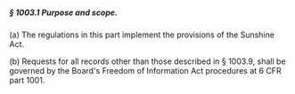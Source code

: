 ##### § 1003.1 Purpose and scope. #####

(a) The regulations in this part implement the provisions of the Sunshine Act.

(b) Requests for all records other than those described in § 1003.9, shall be governed by the Board's Freedom of Information Act procedures at 6 CFR part 1001.